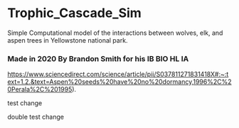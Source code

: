 # Trophic_Cascade_Sim
Simple Computational model of the interactions between wolves, elk, and aspen trees in Yellowstone national park.

### Made in 2020 By Brandon Smith for his IB BIO HL IA

https://www.sciencedirect.com/science/article/pii/S037811271831418X#:~:text=1.2.&text=Aspen%20seeds%20have%20no%20dormancy,1996%2C%20Perala%2C%201995).

test change

double test change
